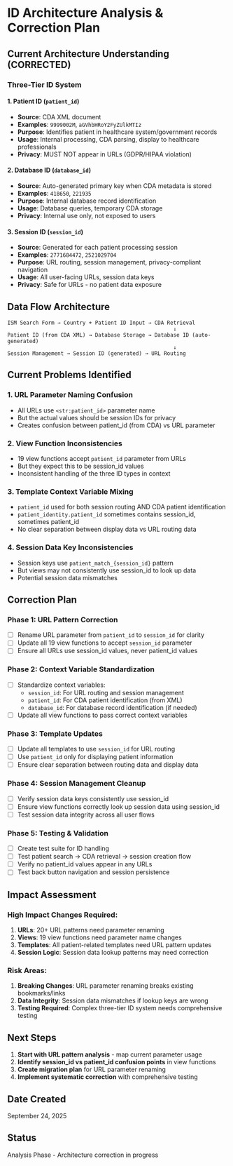 # ID Architecture Analysis & Correction Plan

## Current Architecture Understanding (CORRECTED)

### Three-Tier ID System

#### 1. Patient ID (`patient_id`)
- **Source**: CDA XML document 
- **Examples**: `9999002M`, `aGVhbHRoY2FyZUlkMTIz`
- **Purpose**: Identifies patient in healthcare system/government records
- **Usage**: Internal processing, CDA parsing, display to healthcare professionals
- **Privacy**: MUST NOT appear in URLs (GDPR/HIPAA violation)

#### 2. Database ID (`database_id`) 
- **Source**: Auto-generated primary key when CDA metadata is stored
- **Examples**: `418650`, `221935`  
- **Purpose**: Internal database record identification
- **Usage**: Database queries, temporary CDA storage
- **Privacy**: Internal use only, not exposed to users

#### 3. Session ID (`session_id`)
- **Source**: Generated for each patient processing session
- **Examples**: `2771684472`, `2521029704`
- **Purpose**: URL routing, session management, privacy-compliant navigation
- **Usage**: All user-facing URLs, session data keys
- **Privacy**: Safe for URLs - no patient data exposure

## Data Flow Architecture

```
ISM Search Form → Country + Patient ID Input → CDA Retrieval
                                                     ↓
Patient ID (from CDA XML) → Database Storage → Database ID (auto-generated)
                                                     ↓
Session Management → Session ID (generated) → URL Routing
```

## Current Problems Identified

### 1. URL Parameter Naming Confusion
- All URLs use `<str:patient_id>` parameter name
- But the actual values should be session IDs for privacy
- Creates confusion between patient_id (from CDA) vs URL parameter

### 2. View Function Inconsistencies  
- 19 view functions accept `patient_id` parameter from URLs
- But they expect this to be session_id values
- Inconsistent handling of the three ID types in context

### 3. Template Context Variable Mixing
- `patient_id` used for both session routing AND CDA patient identification
- `patient_identity.patient_id` sometimes contains session_id, sometimes patient_id
- No clear separation between display data vs URL routing data

### 4. Session Data Key Inconsistencies
- Session keys use `patient_match_{session_id}` pattern
- But views may not consistently use session_id to look up data
- Potential session data mismatches

## Correction Plan

### Phase 1: URL Pattern Correction
- [ ] Rename URL parameter from `patient_id` to `session_id` for clarity
- [ ] Update all 19 view functions to accept `session_id` parameter
- [ ] Ensure all URLs use session_id values, never patient_id values

### Phase 2: Context Variable Standardization  
- [ ] Standardize context variables:
  - `session_id`: For URL routing and session management
  - `patient_id`: For CDA patient identification (from XML)
  - `database_id`: For database record identification (if needed)
- [ ] Update all view functions to pass correct context variables

### Phase 3: Template Updates
- [ ] Update all templates to use `session_id` for URL routing
- [ ] Use `patient_id` only for displaying patient information
- [ ] Ensure clear separation between routing data and display data

### Phase 4: Session Management Cleanup
- [ ] Verify session data keys consistently use session_id
- [ ] Ensure view functions correctly look up session data using session_id
- [ ] Test session data integrity across all user flows

### Phase 5: Testing & Validation
- [ ] Create test suite for ID handling
- [ ] Test patient search → CDA retrieval → session creation flow  
- [ ] Verify no patient_id values appear in any URLs
- [ ] Test back button navigation and session persistence

## Impact Assessment

### High Impact Changes Required:
1. **URLs**: 20+ URL patterns need parameter renaming
2. **Views**: 19 view functions need parameter name changes
3. **Templates**: All patient-related templates need URL pattern updates
4. **Session Logic**: Session data lookup patterns may need correction

### Risk Areas:
1. **Breaking Changes**: URL parameter renaming breaks existing bookmarks/links
2. **Data Integrity**: Session data mismatches if lookup keys are wrong
3. **Testing Required**: Complex three-tier ID system needs comprehensive testing

## Next Steps

1. **Start with URL pattern analysis** - map current parameter usage
2. **Identify session_id vs patient_id confusion points** in view functions  
3. **Create migration plan** for URL parameter renaming
4. **Implement systematic correction** with comprehensive testing

## Date Created
September 24, 2025

## Status
Analysis Phase - Architecture correction in progress
